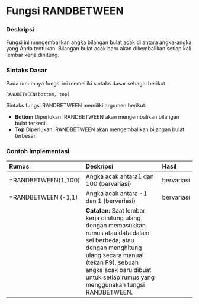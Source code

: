 # Fungsi RANDBETWEEN

### Deskripsi

Fungsi ini mengembalikan angka bilangan bulat acak di antara angka-angka yang Anda tentukan. Bilangan bulat acak baru akan dikembalikan setiap kali lembar kerja dihitung.

### Sintaks Dasar

Pada umumnya fungsi ini memeiliki sintaks dasar sebagai berikut.

```text
RANDBETWEEN(bottom, top)
```

Sintaks fungsi RANDBETWEEN memiliki argumen berikut:

* **Bottom**    Diperlukan. RANDBETWEEN akan mengembalikan bilangan bulat terkecil.
* **Top**    Diperlukan. RANDBETWEEN akan mengembalikan bilangan bulat terbesar.

### Contoh Implementasi

| **Rumus** | **Deskripsi** | **Hasil** |
| :--- | :--- | :--- |
| =RANDBETWEEN\(1,100\) | Angka acak antara1 dan 100 \(bervariasi\) | bervariasi |
| =RANDBETWEEN \(-1,1\) | Angka acak antara -1 dan 1 \(bervariasi\) | bervariasi |
|  | **Catatan:** Saat lembar kerja dihitung ulang dengan memasukkan rumus atau data dalam sel berbeda, atau dengan menghitung ulang secara manual \(tekan F9\), sebuah angka acak baru dibuat untuk setiap rumus yang menggunakan fungsi RANDBETWEEN. |  |



